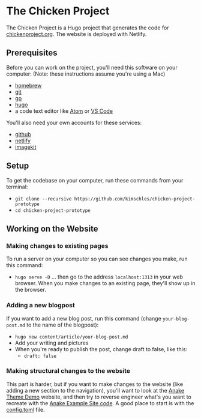 # The Chicken Project 

The Chicken Project is a Hugo project that generates the code for [chickenproject.org](https://chickenproject.org/). The website is deployed with Netlify. 

## Prerequisites
Before you can work on the project, you'll need this software on your computer:
(Note: these instructions assume you're using a Mac)

- [homebrew](https://brew.sh/) 
- [git](https://formulae.brew.sh/formula/git)
- [go](https://formulae.brew.sh/formula/go) 
- [hugo](https://formulae.brew.sh/formula/hugo)
- a code text editor like [Atom](https://atom.io/) or [VS Code](https://code.visualstudio.com/)

You'll also need your own accounts for these services: 
- [github](https://github.com/)
- [netlify](https://www.netlify.com/)
- [imagekit](https://imagekit.io/)

## Setup 
To get the codebase on your computer, run these commands from your terminal: 

- `git clone --recursive https://github.com/kimschles/chicken-project-prototype`
- `cd chicken-project-prototype` 

## Working on the Website 
### Making changes to existing pages
To run a server on your computer so you can see changes you make, run this command: 
- `hugo serve -D` 
... then go to the address `localhost:1313` in your web browser. When you make changes to an existing page, they'll show up in the browser. 

### Adding a new blogpost 
If you want to add a new blog post, run this command (change `your-blog-post.md` to the name of the blogpost): 
- `hugo new content/article/your-blog-post.md` 
- Add your writing and pictures 
- When you're ready to publish the post, change draft to false, like this: 
    - `draft: false`

### Making structural changes to the website   
This part is harder, but if you want to make changes to the website (like adding a new section to the navigation), you'll want to look at the [Anake Theme Demo](https://gohugo-ananke-theme-demo.netlify.app/) website, and then try to reverse engineer what's you want to recreate with the [Anake Example Site code](https://github.com/theNewDynamic/gohugo-theme-ananke/tree/master/exampleSite). A good place to start is with the [config.toml](./config.toml) file. 







